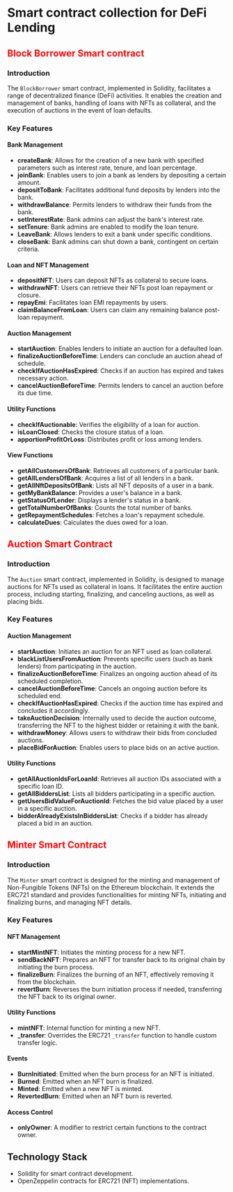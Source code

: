 # Smart contract collection for DeFi Lending

## <span style="color:red">Block Borrower Smart contract</span>

### Introduction
The `BlockBorrower` smart contract, implemented in Solidity, facilitates a range of decentralized finance (DeFi) activities. It enables the creation and management of banks, handling of loans with NFTs as collateral, and the execution of auctions in the event of loan defaults.

### Key Features

#### Bank Management
- **createBank**: Allows for the creation of a new bank with specified parameters such as interest rate, tenure, and loan percentage.
- **joinBank**: Enables users to join a bank as lenders by depositing a certain amount.
- **depositToBank**: Facilitates additional fund deposits by lenders into the bank.
- **withdrawBalance**: Permits lenders to withdraw their funds from the bank.
- **setInterestRate**: Bank admins can adjust the bank's interest rate.
- **setTenure**: Bank admins are enabled to modify the loan tenure.
- **LeaveBank**: Allows lenders to exit a bank under specific conditions.
- **closeBank**: Bank admins can shut down a bank, contingent on certain criteria.

#### Loan and NFT Management
- **depositNFT**: Users can deposit NFTs as collateral to secure loans.
- **withdrawNFT**: Users can retrieve their NFTs post loan repayment or closure.
- **repayEmi**: Facilitates loan EMI repayments by users.
- **claimBalanceFromLoan**: Users can claim any remaining balance post-loan repayment.

#### Auction Management
- **startAuction**: Enables lenders to initiate an auction for a defaulted loan.
- **finalizeAuctionBeforeTime**: Lenders can conclude an auction ahead of schedule.
- **checkIfAuctionHasExpired**: Checks if an auction has expired and takes necessary action.
- **cancelAuctionBeforeTime**: Permits lenders to cancel an auction before its due time.

#### Utility Functions
- **checkIfAuctionable**: Verifies the eligibility of a loan for auction.
- **isLoanClosed**: Checks the closure status of a loan.
- **apportionProfitOrLoss**: Distributes profit or loss among lenders.

#### View Functions
- **getAllCustomersOfBank**: Retrieves all customers of a particular bank.
- **getAllLendersOfBank**: Acquires a list of all lenders in a bank.
- **getAllNftDepositsOfBank**: Lists all NFT deposits of a user in a bank.
- **getMyBankBalance**: Provides a user's balance in a bank.
- **getStatusOfLender**: Displays a lender's status in a bank.
- **getTotalNumberOfBanks**: Counts the total number of banks.
- **getRepaymentSchedules**: Fetches a loan's repayment schedule.
- **calculateDues**: Calculates the dues owed for a loan.


## <span style="color:red">Auction Smart Contract</span>

### Introduction
The `Auction` smart contract, implemented in Solidity, is designed to manage auctions for NFTs used as collateral in loans. It facilitates the entire auction process, including starting, finalizing, and canceling auctions, as well as placing bids.

### Key Features

#### Auction Management
- **startAuction**: Initiates an auction for an NFT used as loan collateral.
- **blackListUsersFromAuction**: Prevents specific users (such as bank lenders) from participating in the auction.
- **finalizeAuctionBeforeTime**: Finalizes an ongoing auction ahead of its scheduled completion.
- **cancelAuctionBeforeTime**: Cancels an ongoing auction before its scheduled end.
- **checkIfAuctionHasExpired**: Checks if the auction time has expired and concludes it accordingly.
- **takeAuctionDecision**: Internally used to decide the auction outcome, transferring the NFT to the highest bidder or retaining it with the bank.
- **withdrawMoney**: Allows users to withdraw their bids from concluded auctions.
- **placeBidForAuction**: Enables users to place bids on an active auction.

#### Utility Functions
- **getAllAuctionIdsForLoanId**: Retrieves all auction IDs associated with a specific loan ID.
- **getAllBiddersList**: Lists all bidders participating in a specific auction.
- **getUsersBidValueForAuctionId**: Fetches the bid value placed by a user in a specific auction.
- **bidderAlreadyExistsInBiddersList**: Checks if a bidder has already placed a bid in an auction.

## <span style="color:red">Minter Smart Contract</span>

### Introduction
The `Minter` smart contract is designed for the minting and management of Non-Fungible Tokens (NFTs) on the Ethereum blockchain. It extends the ERC721 standard and provides functionalities for minting NFTs, initiating and finalizing burns, and managing NFT details.

### Key Features

#### NFT Management
- **startMintNFT**: Initiates the minting process for a new NFT.
- **sendBackNFT**: Prepares an NFT for transfer back to its original chain by initiating the burn process.
- **finalizeBurn**: Finalizes the burning of an NFT, effectively removing it from the blockchain.
- **revertBurn**: Reverses the burn initiation process if needed, transferring the NFT back to its original owner.

#### Utility Functions
- **mintNFT**: Internal function for minting a new NFT.
- **_transfer**: Overrides the ERC721 `_transfer` function to handle custom transfer logic.

#### Events
- **BurnInitiated**: Emitted when the burn process for an NFT is initiated.
- **Burned**: Emitted when an NFT burn is finalized.
- **Minted**: Emitted when a new NFT is minted.
- **RevertedBurn**: Emitted when an NFT burn is reverted.

#### Access Control
- **onlyOwner**: A modifier to restrict certain functions to the contract owner.



## Technology Stack
- Solidity for smart contract development.
- OpenZeppelin contracts for ERC721 (NFT) implementations.